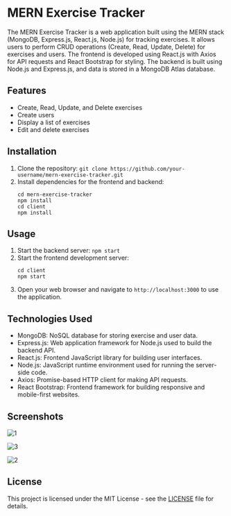 # MERN Exercise Tracker

The MERN Exercise Tracker is a web application built using the MERN stack (MongoDB, Express.js, React.js, Node.js) for tracking exercises. It allows users to perform CRUD operations (Create, Read, Update, Delete) for exercises and users. The frontend is developed using React.js with Axios for API requests and React Bootstrap for styling. The backend is built using Node.js and Express.js, and data is stored in a MongoDB Atlas database.

## Features

- Create, Read, Update, and Delete exercises
- Create users
- Display a list of exercises
- Edit and delete exercises

## Installation

1. Clone the repository: `git clone https://github.com/your-username/mern-exercise-tracker.git`
2. Install dependencies for the frontend and backend:
   ```
   cd mern-exercise-tracker
   npm install
   cd client
   npm install
   ```

## Usage

1. Start the backend server: `npm start`
2. Start the frontend development server:
   ```
   cd client
   npm start
   ```
3. Open your web browser and navigate to `http://localhost:3000` to use the application.

## Technologies Used

- MongoDB: NoSQL database for storing exercise and user data.
- Express.js: Web application framework for Node.js used to build the backend API.
- React.js: Frontend JavaScript library for building user interfaces.
- Node.js: JavaScript runtime environment used for running the server-side code.
- Axios: Promise-based HTTP client for making API requests.
- React Bootstrap: Frontend framework for building responsive and mobile-first websites.

## Screenshots
![1](https://github.com/SarmadNaroo/exercise_tracking_app_MERN/assets/87594636/103135b2-d23a-477f-b1be-223144626755)

![3](https://github.com/SarmadNaroo/exercise_tracking_app_MERN/assets/87594636/4b17e693-b9d4-4a00-b9c6-f379f4a7df37)

![2](https://github.com/SarmadNaroo/exercise_tracking_app_MERN/assets/87594636/942a8753-73cd-4b7a-b3f8-c57329b822d3)

## License

This project is licensed under the MIT License - see the [LICENSE](LICENSE) file for details.
